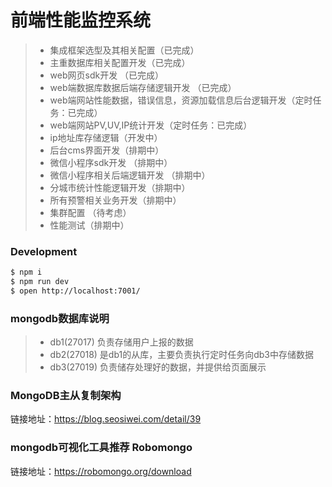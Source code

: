 # 前端性能监控系统

>  * 集成框架选型及其相关配置（已完成）
>  * 主重数据库相关配置开发（已完成）
>  * web网页sdk开发 （已完成）
>  * web端数据库数据后端存储逻辑开发 （已完成）
>  * web端网站性能数据，错误信息，资源加载信息后台逻辑开发（定时任务：已完成）
>  * web端网站PV,UV,IP统计开发（定时任务：已完成）
>  * ip地址库存储逻辑（开发中）
>  * 后台cms界面开发（排期中）
>  * 微信小程序sdk开发 （排期中）
>  * 微信小程序相关后端逻辑开发 （排期中）
>  * 分城市统计性能逻辑开发（排期中）
>  * 所有预警相关业务开发（排期中）
>  * 集群配置 （待考虑）
>  * 性能测试（排期中）

### Development

```bash
$ npm i
$ npm run dev
$ open http://localhost:7001/
```

### mongodb数据库说明
>  * db1(27017) 负责存储用户上报的数据
>  * db2(27018) 是db1的从库，主要负责执行定时任务向db3中存储数据
>  * db3(27019) 负责储存处理好的数据，并提供给页面展示

### MongoDB主从复制架构
链接地址：https://blog.seosiwei.com/detail/39

### mongodb可视化工具推荐 Robomongo
链接地址：https://robomongo.org/download